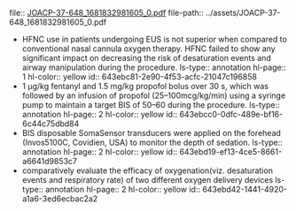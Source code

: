 file:: [JOACP-37-648_1681832981605_0.pdf](../assets/JOACP-37-648_1681832981605_0.pdf)
file-path:: ../assets/JOACP-37-648_1681832981605_0.pdf

- HFNC use in patients undergoing EUS is not superior when compared to conventional nasal cannula oxygen therapy. HFNC failed to show any significant impact on decreasing the risk of desaturation events and airway manipulation during the procedure.
  ls-type:: annotation
  hl-page:: 1
  hl-color:: yellow
  id:: 643ebc81-2e90-4f53-acfc-21047c196858
- 1 μg/kg fentanyl and 1.5 mg/kg propofol bolus over 30 s, which was followed by an infusion of propofol (25–100mcg/kg/min) using a syringe pump to maintain a target BIS of 50–60 during the procedure. 
  ls-type:: annotation
  hl-page:: 2
  hl-color:: yellow
  id:: 643ebcc0-0dfc-489e-bf16-6c44c75dbd84
- BIS disposable SomaSensor transducers were applied on the forehead (Invos5100C, Covidien, USA) to monitor the depth of sedation.
  ls-type:: annotation
  hl-page:: 2
  hl-color:: yellow
  id:: 643ebd19-ef13-4ce5-8661-a6641d9853c7
- comparatively evaluate the efficacy of oxygenation(viz. desaturation events and respiratory rate) of two different oxygen delivery devices
  ls-type:: annotation
  hl-page:: 2
  hl-color:: yellow
  id:: 643ebd42-1441-4920-a1a6-3ed6ecbac2a2